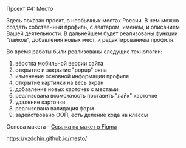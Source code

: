 Проект #4: Место

Здесь показан проект, о необычных местах России. В нем можно создать собственный профиль, с аватаром, именем, и описанием Вашей деятельности. 
В дальнейшем будет реализованы функции "лайков", добавления новых мест, и редактированием профиля.

Во время работы были реализованы следущие технологии:
1) вёрстка мобильной версии сайта
2) открытие и закрытие "popup" окна
3) изменение основной информации профиля
4) открытие картинки на весь экран
5) добавление новых карточек с местами
6) реализована возможность поставить "лайк" карточке
7) удаление карточки
8) реализована валидация форм
9) задействовано ООП, есть деление кода на классы

Основа макета - [Ссылка на макет в Figma](https://www.figma.com/file/2cn9N9jSkmxD84oJik7xL7/JavaScript.-Sprint-4?node-id=0%3A1)

https://vzdohin.github.io/mesto/
